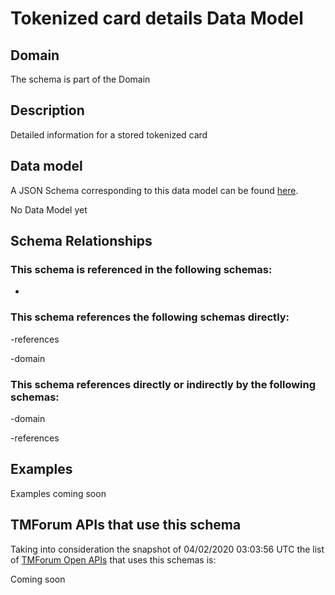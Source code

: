 # Tokenized card details Data Model

## Domain

The  schema is part of the  Domain

## Description

Detailed information for a stored tokenized card

## Data model

A JSON Schema corresponding to this data model can be found
[here](https://github.com/tmforum-rand/schemas/blob/candidates/Customer/TokenizedCardDetails.schema.json).

No Data Model yet

## Schema Relationships

### This schema is referenced in the following schemas:

-

### This schema references the following schemas directly:

-references

-domain

### This schema references directly or indirectly by the following schemas:

-domain

-references



## Examples

Examples coming soon

## TMForum APIs that use this schema

Taking into consideration the snapshot of 04/02/2020 03:03:56 UTC the list of [TMForum Open APIs](https://www.tmforum.org/open-apis/) that uses this schemas is:

Coming soon